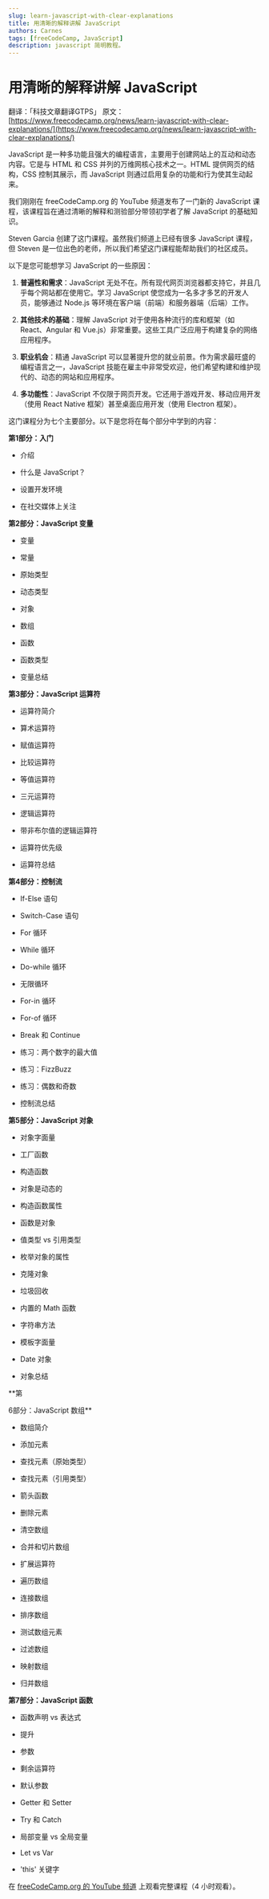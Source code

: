 ```yaml
---
slug: learn-javascript-with-clear-explanations
title: 用清晰的解释讲解 JavaScript
authors: Carnes
tags: [freeCodeCamp, JavaScript]
description: javascript 简明教程。
---
```


# 用清晰的解释讲解 JavaScript

翻译：「科技文章翻译GTPS」
原文：[https://www.freecodecamp.org/news/learn-javascript-with-clear-explanations/](https://www.freecodecamp.org/news/learn-javascript-with-clear-explanations/)

JavaScript 是一种多功能且强大的编程语言，主要用于创建网站上的互动和动态内容。它是与 HTML 和 CSS 并列的万维网核心技术之一。HTML 提供网页的结构，CSS 控制其展示，而 JavaScript 则通过启用复杂的功能和行为使其生动起来。

我们刚刚在 freeCodeCamp.org 的 YouTube 频道发布了一门新的 JavaScript 课程，该课程旨在通过清晰的解释和测验部分带领初学者了解 JavaScript 的基础知识。

Steven Garcia 创建了这门课程。虽然我们频道上已经有很多 JavaScript 课程，但 Steven 是一位出色的老师，所以我们希望这门课程能帮助我们的社区成员。

以下是您可能想学习 JavaScript 的一些原因：

1. **普遍性和需求**：JavaScript 无处不在。所有现代网页浏览器都支持它，并且几乎每个网站都在使用它。学习 JavaScript 使您成为一名多才多艺的开发人员，能够通过 Node.js 等环境在客户端（前端）和服务器端（后端）工作。

2. **其他技术的基础**：理解 JavaScript 对于使用各种流行的库和框架（如 React、Angular 和 Vue.js）非常重要。这些工具广泛应用于构建复杂的网络应用程序。

3. **职业机会**：精通 JavaScript 可以显著提升您的就业前景。作为需求最旺盛的编程语言之一，JavaScript 技能在雇主中非常受欢迎，他们希望构建和维护现代的、动态的网站和应用程序。

4. **多功能性**：JavaScript 不仅限于网页开发。它还用于游戏开发、移动应用开发（使用 React Native 框架）甚至桌面应用开发（使用 Electron 框架）。

这门课程分为七个主要部分。以下是您将在每个部分中学到的内容：

**第1部分：入门**

- 介绍

- 什么是 JavaScript？

- 设置开发环境

- 在社交媒体上关注

**第2部分：JavaScript 变量**

- 变量

- 常量

- 原始类型

- 动态类型

- 对象

- 数组

- 函数

- 函数类型

- 变量总结

**第3部分：JavaScript 运算符**

- 运算符简介

- 算术运算符

- 赋值运算符

- 比较运算符

- 等值运算符

- 三元运算符

- 逻辑运算符

- 带非布尔值的逻辑运算符

- 运算符优先级

- 运算符总结

**第4部分：控制流**

- If-Else 语句

- Switch-Case 语句

- For 循环

- While 循环

- Do-while 循环

- 无限循环

- For-in 循环

- For-of 循环

- Break 和 Continue

- 练习：两个数字的最大值

- 练习：FizzBuzz

- 练习：偶数和奇数

- 控制流总结

**第5部分：JavaScript 对象**

- 对象字面量

- 工厂函数

- 构造函数

- 对象是动态的

- 构造函数属性

- 函数是对象

- 值类型 vs 引用类型

- 枚举对象的属性

- 克隆对象

- 垃圾回收

- 内置的 Math 函数

- 字符串方法

- 模板字面量

- Date 对象

- 对象总结

**第

6部分：JavaScript 数组**

- 数组简介

- 添加元素

- 查找元素（原始类型）

- 查找元素（引用类型）

- 箭头函数

- 删除元素

- 清空数组

- 合并和切片数组

- 扩展运算符

- 遍历数组

- 连接数组

- 排序数组

- 测试数组元素

- 过滤数组

- 映射数组

- 归并数组

**第7部分：JavaScript 函数**

- 函数声明 vs 表达式

- 提升

- 参数

- 剩余运算符

- 默认参数

- Getter 和 Setter

- Try 和 Catch

- 局部变量 vs 全局变量

- Let vs Var

- 'this' 关键字

在 [freeCodeCamp.org 的 YouTube 频道](https://youtu.be/Zi-Q0t4gMC8) 上观看完整课程（4 小时观看）。

